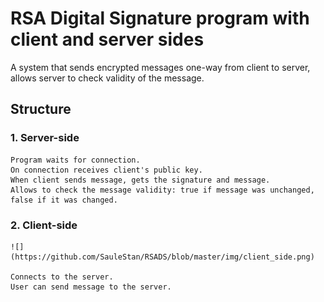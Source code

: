 # RSA Digital Signature program with client and server sides

A system that sends encrypted messages one-way from client to server, allows server to check validity of the message.

## Structure
### 1. Server-side    
    Program waits for connection.
    On connection receives client's public key.
    When client sends message, gets the signature and message.
    Allows to check the message validity: true if message was unchanged, false if it was changed.
    
### 2. Client-side
    ![](https://github.com/SauleStan/RSADS/blob/master/img/client_side.png)

    Connects to the server.
    User can send message to the server.
    
